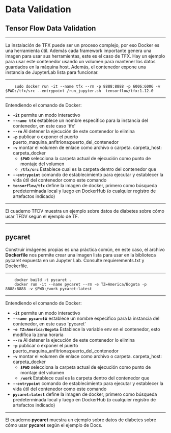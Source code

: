 # Data Validation


## Tensor Flow Data Validation

---

La instalación de TFX puede ser un proceso complejo, por eso Docker es una herramienta útil. Además cada framework importante genera una imagen para usar sus herramientas, este es el caso de TFX. Hay un ejemplo para usar este contenedor usando un volumen para mantener los datos guardados en la máquina host. Además, el contenedor expone una instancia de JupyterLab lista para funcionar.


---
```Docker
    sudo docker run -it --name tfx --rm -p 8888:8888 -p 6006:6006 -v $PWD:/tfx/src --entrypoint /run_jupyter.sh  tensorflow/tfx:1.12.0
```

---

Entendiendo el comando de Docker:

- **`-it`** permite un modo interactivo
- **`--name tf`x** establece un nombre específico para la instancia del contenedor, en este caso 'tfx'
- **`--rm`** Al detener la ejecución de este contenedor lo elimina
- **`-p`** publicar o exponer el puerto puerto_maquina_anfitriona:puerto_del_contenedor
- **`-v`** montar el volumen de enlace como archivo o carpeta. carpeta_host: carpeta_docker
    - **`$PWD`** selecciona la carpeta actual de ejecución como punto de montaje del volumen
    - **`/tfx/src`** Establece cual es la carpeta dentro del contenedor que
- **`--entrypoint`** comando de establecimiento para ejecutar y establecer la vida útil del contenedor como este comando
- **`tensorflow/tfx`** define la imagen de docker, primero como búsqueda predeterminada local y luego en DockerHub (o cualquier registro de artefactos indicado)
---


El cuaderno TFDV muestra un ejemplo sobre datos de diabetes sobre cómo usar TFDV según el ejemplo de TF.




---
## pycaret


Construir imágenes propias es una práctica común, en este caso, el archivo **Dockerfile** nos permite crear una imagen lista para usar en la biblioteca pycaret expuesta en un Jupyter Lab. Consulte requierements.txt y Dockerfile.

---
```Docker
    docker build -t pycaret .
    docker run -it --name pycaret --rm -e TZ=America/Bogota -p 8888:8888 -v $PWD:/work pycaret:latest
```

---

Entendiendo el comando de Docker:

- **`-it`** permite un modo interactivo
- **`--name pycaret`x** establece un nombre específico para la instancia del contenedor, en este caso 'pycaret'
- **`-e TZ=America/Bogota`** Establece la variable env en el contenedor, esto modifica la zona horaria
- **`--rm`** Al detener la ejecución de este contenedor lo elimina
- **`-p`** publicar o exponer el puerto puerto_maquina_anfitriona:puerto_del_contenedor
- **`-v`** montar el volumen de enlace como archivo o carpeta. carpeta_host: carpeta_docker
    - **`$PWD`** selecciona la carpeta actual de ejecución como punto de montaje del volumen
    - **`/work`** Establece cual es la carpeta dentro del contenedor que
- **`--entrypoint`** comando de establecimiento para ejecutar y establecer la vida útil del contenedor como este comando
- **`pycaret:latest`** define la imagen de docker, primero como búsqueda predeterminada local y luego en DockerHub (o cualquier registro de artefactos indicado)
---

El cuaderno **pycaret** muestra un ejemplo sobre datos de diabetes sobre cómo usar **pycaret** según el ejemplo de Docs.
